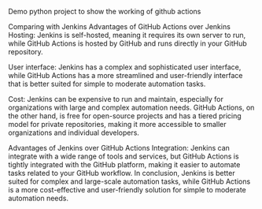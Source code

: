 Demo python project to show the working of github actions

Comparing with Jenkins
Advantages of GitHub Actions over Jenkins
Hosting: Jenkins is self-hosted, meaning it requires its own server to run, while GitHub Actions is hosted by GitHub and runs directly in your GitHub repository.

User interface: Jenkins has a complex and sophisticated user interface, while GitHub Actions has a more streamlined and user-friendly interface that is better suited for simple to moderate automation tasks.

Cost: Jenkins can be expensive to run and maintain, especially for organizations with large and complex automation needs. GitHub Actions, on the other hand, is free for open-source projects and has a tiered pricing model for private repositories, making it more accessible to smaller organizations and individual developers.

Advantages of Jenkins over GitHub Actions
Integration: Jenkins can integrate with a wide range of tools and services, but GitHub Actions is tightly integrated with the GitHub platform, making it easier to automate tasks related to your GitHub workflow.
In conclusion, Jenkins is better suited for complex and large-scale automation tasks, while GitHub Actions is a more cost-effective and user-friendly solution for simple to moderate automation needs.
